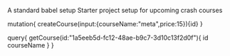 A standard babel setup
Starter project setup for upcoming crash courses

mutation{
createCourse(input:{courseName:"meta",price:15}){id}
}

query{
getCourse(id:"1a5eeb5d-fc12-48ae-b9c7-3d10c13f2d0f"){
id
courseName
}
}
